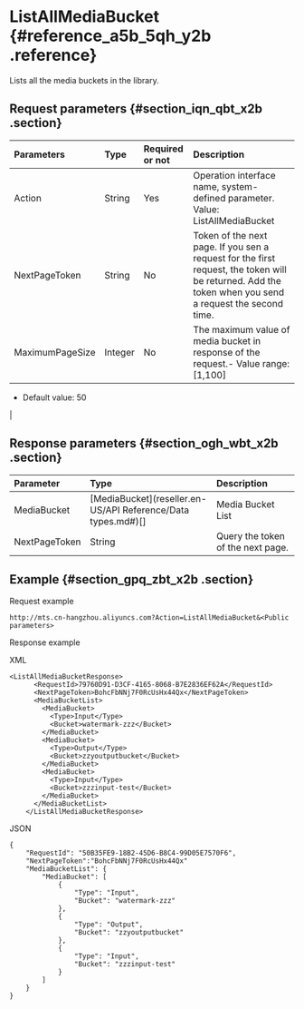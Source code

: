 # ListAllMediaBucket {#reference_a5b_5qh_y2b .reference}

Lists all the media buckets in the library.

## Request parameters {#section_iqn_qbt_x2b .section}

|Parameters|Type|Required or not|Description|
|:---------|:---|:--------------|:----------|
|Action|String|Yes|Operation interface name, system-defined parameter. Value: ListAllMediaBucket|
|NextPageToken |String|No|Token of the next page. If you sen a request for the first request, the token will be returned. Add the token when you send a request the second time.|
|MaximumPageSize|Integer|No|The maximum value of media bucket in response of the request.-   Value range: \[1,100\]
-   Default value: 50

|

## Response parameters {#section_ogh_wbt_x2b .section}

|Parameter|Type|Description|
|:--------|:---|:----------|
|MediaBucket|[MediaBucket](reseller.en-US/API Reference/Data types.md#)\[\]|Media Bucket List|
|NextPageToken|String|Query the token of the next page.|

## Example {#section_gpq_zbt_x2b .section}

Request example

```
http://mts.cn-hangzhou.aliyuncs.com?Action=ListAllMediaBucket&<Public parameters>
```

Response example

XML

```
<ListAllMediaBucketResponse>
      <RequestId>79760D91-D3CF-4165-8068-B7E2836EF62A</RequestId>
      <NextPageToken>BohcFbNNj7F0RcUsHx44Qx</NextPageToken>
      <MediaBucketList>
        <MediaBucket>
          <Type>Input</Type>
          <Bucket>watermark-zzz</Bucket>
        </MediaBucket>
        <MediaBucket>
          <Type>Output</Type>
          <Bucket>zzyoutputbucket</Bucket>
        </MediaBucket>
        <MediaBucket>
          <Type>Input</Type>
          <Bucket>zzzinput-test</Bucket>
        </MediaBucket>
      </MediaBucketList>
    </ListAllMediaBucketResponse>
```

JSON

```
{
    "RequestId": "50B35FE9-18B2-45D6-B8C4-99D05E7570F6", 
    "NextPageToken":"BohcFbNNj7F0RcUsHx44Qx"
    "MediaBucketList": {
        "MediaBucket": [
            {
                "Type": "Input", 
                "Bucket": "watermark-zzz"
            }, 
            {
                "Type": "Output", 
                "Bucket": "zzyoutputbucket"
            }, 
            {
                "Type": "Input", 
                "Bucket": "zzzinput-test"
            }
        ]
    }
}
```

